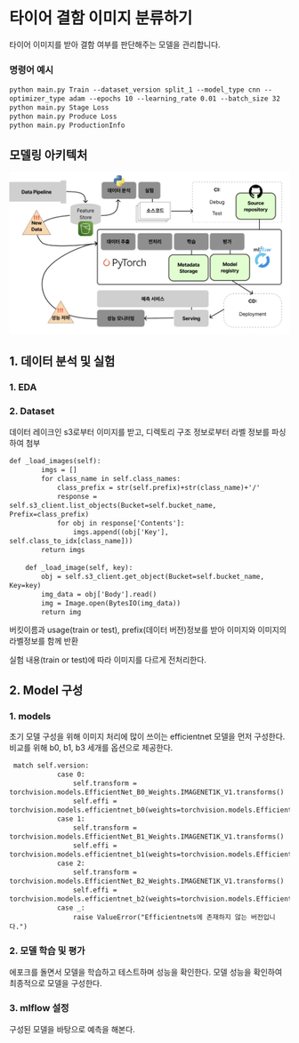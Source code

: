 # 타이어 결함 이미지 분류하기
타이어 이미지를 받아 결함 여부를 판단해주는 모델을 관리합니다.

### 명령어 예시
```
python main.py Train --dataset_version split_1 --model_type cnn --optimizer_type adam --epochs 10 --learning_rate 0.01 --batch_size 32
python main.py Stage Loss
python main.py Produce Loss
python main.py ProductionInfo

```

## 모델링 아키텍처

![아키텍처](model_architecture.png)

## 1. 데이터 분석 및 실험

### 1. EDA

### 2. Dataset
데이터 레이크인 s3로부터 이미지를 받고, 디렉토리 구조 정보로부터 라벨 정보를 파싱하여 첨부
```
def _load_images(self):
        imgs = []
        for class_name in self.class_names:
            class_prefix = str(self.prefix)+str(class_name)+'/'
            response = self.s3_client.list_objects(Bucket=self.bucket_name, Prefix=class_prefix)
            for obj in response['Contents']:
                imgs.append((obj['Key'], self.class_to_idx[class_name]))
        return imgs
        
    def _load_image(self, key):
        obj = self.s3_client.get_object(Bucket=self.bucket_name, Key=key)
        img_data = obj['Body'].read()
        img = Image.open(BytesIO(img_data))
        return img
```
버킷이름과 usage(train or test), prefix(데이터 버전)정보를 받아 이미지와 이미지의 라벨정보를 함께 반환

실험 내용(train or test)에 따라 이미지를 다르게 전처리한다. 


## 2. Model 구성
### 1. models

초기 모델 구성을 위해 이미지 처리에 많이 쓰이는 efficientnet 모델을 먼저 구성한다. 비교를 위해 b0, b1, b3 세개를 옵션으로 제공한다. 
```
 match self.version:
            case 0:
                self.transform = torchvision.models.EfficientNet_B0_Weights.IMAGENET1K_V1.transforms()
                self.effi = torchvision.models.efficientnet_b0(weights=torchvision.models.EfficientNet_B0_Weights.IMAGENET1K_V1)
            case 1:
                self.transform = torchvision.models.EfficientNet_B1_Weights.IMAGENET1K_V1.transforms()
                self.effi = torchvision.models.efficientnet_b1(weights=torchvision.models.EfficientNet_B1_Weights.IMAGENET1K_V1)
            case 2:
                self.transform = torchvision.models.EfficientNet_B2_Weights.IMAGENET1K_V1.transforms()
                self.effi = torchvision.models.efficientnet_b2(weights=torchvision.models.EfficientNet_B2_Weights.IMAGENET1K_V1)
            case _:
                raise ValueError("Efficientnets에 존재하지 않는 버전입니다.")

```

### 2. 모델 학습 및 평가
에포크를 돌면서 모델을 학습하고 테스트하며 성능을 확인한다. 모델 성능을 확인하여 최종적으로 모델을 구성한다. 

### 3. mlflow 설정
구성된 모델을 바탕으로 예측을 해본다. 


